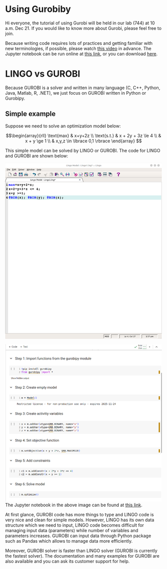 # Using Gurobiby

<!-- This tutorial has  -->
<!-- * Introduction -->
<!-- * Models -->
<!-- * Gurobipy syntax -->
<!-- * Examples -->
<!-- * Advance topics -->
<!-- * Gentle introduction -->
<!-- * Writing small examples -->
<!-- * Using pandas to import data -->
<!-- * Writing large-scale examples -->

Hi everyone, the tutorial of using Gurobi will be held in our lab (744)
at 10 a.m. Dec 21. If you would like to know more about Gurobi, please
feel free to join.

Because writing code requires lots of practices and getting familiar
with new terminologies, if possible, please watch [this
video](https://vimeo.com/830685647/c7f9971fda) in advance. The Jupyter
notebook can be run online at [this
link](https://colab.research.google.com/drive/1ZmwcufNbdPBFLo6VZLz6KEioiG128V6I?usp=sharing),
or you can download
[here](https://github.com/JohnTranNTUT/Gurobi_tutorial/blob/89c7fc312ac305bbfb178681f156873be610c285/intro_to_gurobipy.ipynb).

# LINGO vs GUROBI

Because GUROBI is a solver and written in many language (C, C++, Python,
Java, Matlab, R, .NET), we just focus on GUROBI written in Python or
Gurobipy.

## Simple example

Suppose we need to solve an optimization model below:

$$\begin{array}{rll}
 \text{max} & x+y+2z \\
 \text{s.t.} & x + 2y + 3z \le 4 \\
 & x + y \ge 1 \\
 & x,y,z \in \lbrace 0,1 \rbrace
\end{array}
$$

This simple model can be solved by LINGO or GUROBI. The code for LINGO
and GUROBI are shown below:

![LINGO](./LINGO1.png)

![GUROBI witten in Python](./GUROBI.png) The Jupyter notebook in the
above image can be found at [this
link](https://colab.research.google.com/drive/1zJ5P9GKLv2wfnBcy5eDmdUX97q8vh9QF?usp=sharing).

At first glance, GUROBI code has more things to type and LINGO code is
very nice and clean for simple models. However, LINGO has its own data
structure which we need to input, LINGO code becomes difficult for
managing input data (parameters) while number of variables and
parameters increases. GUROBI can input data through Python package such
as Pandas which allows to manage data more efficiently.

Moreover, GUROBI solver is faster than LINGO solver (GUROBI is currently
the fastest solver). The documentation and many examples for GUROBI are
also available and you can ask its customer support for help.

<!---->
<!---->
<!---->
<!-- # Introduction -->
<!-- Gurobi is a solver to solve optimization models that is currently the fastest solver in the world and provide free licenses for students. It can solve linear programming (LP), quadratic programming (QP), mixed integer linear programming (MILP), mixed-integer quadratic programming (MIQP), etc. For more information, please visit [here](https://en.wikipedia.org/wiki/Gurobi_Optimizer). -->
<!---->
<!-- To tell computers how to solve optimization problems through Gurobi, we need to use some programming language to instruct computers. One of the popular and easy-to-understand programming language is Python. Python is a programming language that emphasizes code readability. It means we can read and understand code of python more easily. Python has a large library of packages and allow us to manipulate data quickly and efficiently. The downside of python is undesirable performance. Because "Gurobi" solver will convert Python to C and solve in C, the performance of Gurobi solver written in Python may not be affected. -->
<!---->
<!-- # Models -->
<!-- In order to solve optimization efficiently, we need to breaks models into a few parts: -->
<!---->
<!-- * Parameters: are known before solving problems.  -->
<!-- * Variables: values that we need to find -->
<!-- * Objective -->
<!-- * Constraints -->
<!---->
<!-- ## Parameters -->
<!-- Parameters are values known before solving problems. -->
<!---->
<!---->
<!---->
<!-- # Hello World -->
<!---->
<!-- $\alpha$ -->
<!-- $x+y$ -->
<!---->
<!-- This is some python code, in which we define a function `hello`: -->
<!-- ```{python}  -->
<!-- def hello(): -->
<!--   print("Hello") -->
<!-- ``` -->
<!---->
<!---->
<!-- This is how we call it: -->
<!---->
<!-- ```{python}  -->
<!-- hello() -->
<!-- ``` -->
<!---->
<!---->
<!-- We can press `gd` to go to its definition. -->
<!---->
<!-- Let's demonstrate the autocompletion: -->
<!---->
<!-- ```{python}  -->
<!-- import numpy as np -->
<!-- ``` -->
<!---->
<!-- And code hovers with `K`. -->
<!---->
<!-- # Furthermore -->
<!---->
<!-- And then we can work on integrating this for multiple  -->
<!-- languages in the same document, like this R function: -->
<!---->
